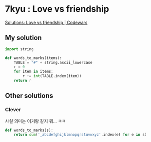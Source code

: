 # 7kyu : Love vs friendship

[Solutions: Love vs friendship | Codewars](https://www.codewars.com/kata/59706036f6e5d1e22d000016/solutions/python)

## My solution

```python
import string

def words_to_marks(items):
    TABLE = "#" + string.ascii_lowercase
    r = 0
    for item in items:
        r += int(TABLE.index(item))
    return r
```

## Other solutions

### Clever

사실 의미는 이거랑 같지 뭐... ㅋㅋ

```python
def words_to_marks(s):
    return sum('_abcdefghijklmnopqrstuvwxyz'.index(e) for e in s)
```
